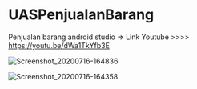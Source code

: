 # UASPenjualanBarang
Penjualan barang android studio => Link Youtube >>>>  https://youtu.be/dWa1TkYfb3E




![Screenshot_20200716-164836](https://user-images.githubusercontent.com/63699489/87660612-8db33380-c789-11ea-93d0-c93d7074cc14.png)





![Screenshot_20200716-164358](https://user-images.githubusercontent.com/63699489/87660638-97d53200-c789-11ea-874b-5d7755e4b514.png)
